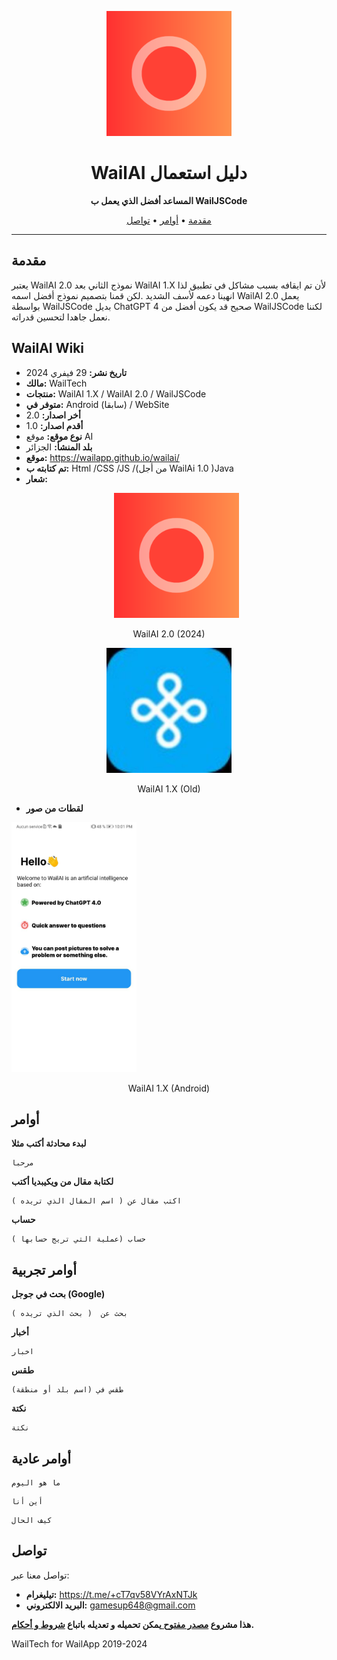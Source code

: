 
<!-- Project Logo -->
<p align="center">
  <img src="icon.png" alt="WailAI Logo" width="200" />
</p>

<!-- Project Title -->
<h1 align="center">WailAI دليل استعمال</h1>

<!-- Project Description -->
<p align="center">
  <strong>المساعد أفضل الذي يعمل ب WailJSCode</strong>
</p>

<!-- Table of Contents -->
<p align="center">
  <a href="#مقدمة">مقدمة</a> •
  <a href="#أوامر">أوامر</a> •
  <a href="#تواصل">تواصل</a>
</p>

---

## مقدمة

يعتبر WailAI 2.0 نموذج الثاني بعد WailAI 1.X لأن تم ايقافه بسبب مشاكل في تطبيق لذا انهينا دعمه لأسف الشديد .لكن قمنا بتصميم نموذج أفضل اسمه WailAI 2.0 يعمل بواسطة WailJSCode بديل ChatGPT 4 صحيح قد يكون أفضل من WailJSCode لكننا نعمل جاهدا لتحسين قدراته.

## WailAI Wiki

- **تاريخ نشر:** 29 فيفري 2024
- **مالك:** WailTech
- **منتجات:** WailAI 1.X / WailAI 2.0 / WailJSCode
- **متوفر في:** Android (سابقا) / WebSite
- **أخر اصدار:** 2.0
- **أقدم اصدار:** 1.0
- **نوع موقع:** موقع AI
- **بلد المنشأ:** الجزائر
- **موقع:** https://wailapp.github.io/wailai/
- **تم كتابته ب:** Html /CSS /JS /(من أجل WailAi 1.0 )Java
- **شعار:**
  <p align="center">
  <img src="icon.png" alt="WailAI Logo" width="200" />
</p>
  <p align="center">
  WailAI 2.0 (2024)
</p>

  <p align="center">
  <img src="WailAIold.jpg" alt="WailAI Logo Old" width="200" />
</p>
  <p align="center">
  WailAI 1.X (Old)
  </p>

  - **لقطات من صور**
    <p align="center">
  <img src="wailai1.0android.jpg" alt="WailAI1.0" width="200" />
</p>
  <p align="center">
  WailAI 1.X (Android)
  </p>
  
## أوامر

**لبدء محادثة أكتب مثلا**
```bush
مرحبا
```
**لكتابة مقال من ويكيبديا أكتب**
```bush
اكتب مقال عن ( اسم المقال الذي تريده )
```
**حساب**
```bush
حساب (عملية التي تريج حسابها )
```
## أوامر تجربية

**بحث في جوجل (Google)**
```bush
بحث عن  ( بحث الذي تريده )
```
**أخبار**
```bush
اخبار
```
**طقس**
```bush
طقس في (اسم بلد أو منطقة)
```
**نكتة**
```bush
نكتة
```
## أوامر عادية
```bush
ما هو اليوم
```
```bush
أين أنا
```
```bush
كيف الحال
```

## تواصل
تواصل معنا عبر:
- **تيليغرام:** https://t.me/+cT7qv58VYrAxNTJk
- **البريد الالكتروني:** gamesup648@gmail.com

**هذا مشروع <a href="https://github.com/WailApp/wailai/tree/main">مصدر مفتوح </a> يمكن تحميله و تعديله باتباع <a href="LICENSE">شروط و أحكام</a>.**

WailTech for WailApp 2019-2024
